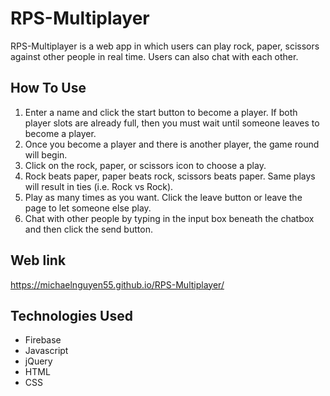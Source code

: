 # RPS-Multiplayer
RPS-Multiplayer is a web app in which users can play rock, paper, scissors against other people in real time. Users can also chat with each other.

## How To Use
1. Enter a name and click the start button to become a player. If both player slots are already full, then you must wait until someone leaves to become a player.
2. Once you become a player and there is another player, the game round will begin.
3. Click on the rock, paper, or scissors icon to choose a play.
4. Rock beats paper, paper beats rock, scissors beats paper. Same plays will result in ties (i.e. Rock vs Rock).
5. Play as many times as you want. Click the leave button or leave the page to let someone else play.
6. Chat with other people by typing in the input box beneath the chatbox and then click the send button.

## Web link
https://michaelnguyen55.github.io/RPS-Multiplayer/

## Technologies Used
* Firebase
* Javascript
* jQuery
* HTML
* CSS